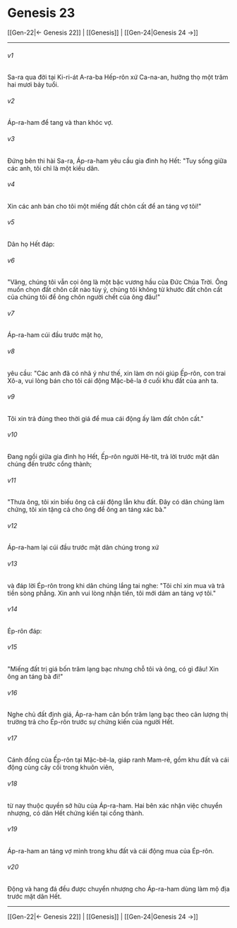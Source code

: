# Genesis 23

[[Gen-22|← Genesis 22]] | [[Genesis]] | [[Gen-24|Genesis 24 →]]
***



###### v1 
Sa-ra qua đời tại Ki-ri-át A-ra-ba Hếp-rôn xứ Ca-na-an, hưởng thọ một trăm hai mươi bảy tuổi. 

###### v2 
Áp-ra-ham để tang và than khóc vợ. 

###### v3 
Đứng bên thi hài Sa-ra, Áp-ra-ham yêu cầu gia đình họ Hết: "Tuy sống giữa các anh, tôi chỉ là một kiều dân. 

###### v4 
Xin các anh bán cho tôi một miếng đất chôn cất để an táng vợ tôi!" 

###### v5 
Dân họ Hết đáp: 

###### v6 
"Vâng, chúng tôi vẫn coi ông là một bậc vương hầu của Đức Chúa Trời. Ông muốn chọn đất chôn cất nào tùy ý, chúng tôi không từ khước đất chôn cất của chúng tôi để ông chôn người chết của ông đâu!" 

###### v7 
Áp-ra-ham cúi đầu trước mặt họ, 

###### v8 
yêu cầu: "Các anh đã có nhã ý như thế, xin làm ơn nói giúp Ếp-rôn, con trai Xô-a, vui lòng bán cho tôi cái động Mặc-bê-la ở cuối khu đất của anh ta. 

###### v9 
Tôi xin trả đúng theo thời giá để mua cái động ấy làm đất chôn cất." 

###### v10 
Đang ngồi giữa gia đình họ Hết, Ếp-rôn người Hê-tít, trả lời trước mặt dân chúng đến trước cổng thành; 

###### v11 
"Thưa ông, tôi xin biếu ông cả cái động lẫn khu đất. Đây có dân chúng làm chứng, tôi xin tặng cả cho ông để ông an táng xác bà." 

###### v12 
Áp-ra-ham lại cúi đầu trước mặt dân chúng trong xứ 

###### v13 
và đáp lời Ép-rôn trong khi dân chúng lắng tai nghe: "Tôi chỉ xin mua và trả tiền sòng phẳng. Xin anh vui lòng nhận tiền, tôi mới dám an táng vợ tôi." 

###### v14 
Ép-rôn đáp: 

###### v15 
"Miếng đất trị giá bốn trăm lạng bạc nhưng chỗ tôi và ông, có gì đâu! Xin ông an táng bà đi!" 

###### v16 
Nghe chủ đất định giá, Áp-ra-ham cân bốn trăm lạng bạc theo cân lượng thị trường trả cho Ép-rôn trước sự chứng kiến của người Hết. 

###### v17 
Cánh đồng của Ếp-rôn tại Mặc-bê-la, giáp ranh Mam-rê, gồm khu đất và cái động cùng cây cối trong khuôn viên, 

###### v18 
từ nay thuộc quyền sở hữu của Áp-ra-ham. Hai bên xác nhận việc chuyển nhượng, có dân Hết chứng kiến tại cổng thành. 

###### v19 
Áp-ra-ham an táng vợ mình trong khu đất và cái động mua của Ép-rôn. 

###### v20 
Động và hang đá đều được chuyển nhượng cho Áp-ra-ham dùng làm mộ địa trước mặt dân Hết.

***
[[Gen-22|← Genesis 22]] | [[Genesis]] | [[Gen-24|Genesis 24 →]]
